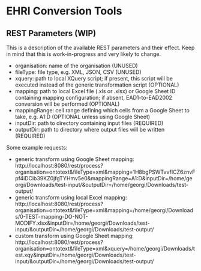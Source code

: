 # EHRI Conversion Tools

## REST Parameters (WIP)
This is a description of the available REST parameters and their effect. Keep in mind that this is work-in-progress and very likely to change.
* organisation: name of the organisation (UNUSED)
* fileType: file type, e.g. XML, JSON, CSV (UNUSED)
* xquery: path to local XQuery script; if present, this script will be executed instead of the generic transformation script (OPTIONAL)
* mapping: path to local Excel file (.xls or .xlsx) or Google Sheet ID containing mapping configuration; if absent, EAD1-to-EAD2002 conversion will be performed (OPTIONAL)
* mappingRange: cell range defining which cells from a Google Sheet to take, e.g. A1:D (OPTIONAL unless using Google Sheet)
* inputDir: path to directory containing input files (REQUIRED)
* outputDir: path to directory where output files will be written (REQUIRED)

Some example requests:
* generic transform using Google Sheet mapping: http://localhost:8080/rest/process?organisation=ontotext&fileType=xml&mapping=1H8bgPSWTvvfICZ6znvFpf4iDCib39KZ0jfgTYHmv5e0&mappingRange=A1:D&inputDir=/home/georgi/Downloads/test-input/&outputDir=/home/georgi/Downloads/test-output/
* generic transform using local Excel mapping: http://localhost:8080/rest/process?organisation=ontotext&fileType=xml&mapping=/home/georgi/Downloads/0-TEST-mapping-DO-NOT-MODIFY.xlsx&inputDir=/home/georgi/Downloads/test-input/&outputDir=/home/georgi/Downloads/test-output/
* custom transform using Google Sheet mapping: http://localhost:8080/rest/process?organisation=ontotext&fileType=xml&xquery=/home/georgi/Downloads/test.xqy&inputDir=/home/georgi/Downloads/test-input/&outputDir=/home/georgi/Downloads/test-output/
